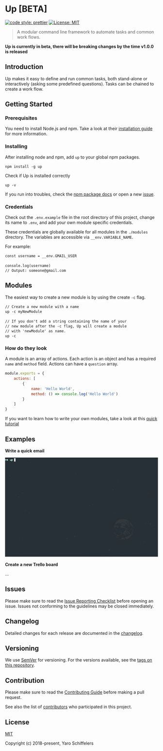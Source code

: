 # Up [BETA] 

[![code style: prettier](https://img.shields.io/badge/code_style-prettier-ff69b4.svg?style=flat-square)](https://github.com/prettier/prettier)
[![License: MIT](https://img.shields.io/badge/License-MIT-yellow.svg)](https://opensource.org/licenses/MIT)

> A modular command line framework to automate tasks and common work flows.

**Up is currently in beta, there will be breaking changes by the time v1.0.0 is released**

## Introduction 
Up makes it easy to define and run common tasks, both stand-alone or interactively (asking some predefined questions). Tasks can be chained to create a work flow. 

## Getting Started

### Prerequisites

You need to install Node.js and npm. Take a look at their [installation guide](https://www.npmjs.com/get-npm) for more information.

### Installing

After installing node and npm, add ```up``` to your global npm packages. 

```
npm install -g up
```

Check if Up is installed correctly

```
up -v 
```

If you run into troubles, check the [npm package docs](https://docs.npmjs.com/getting-started/installing-npm-packages-globally) or open a new [issue](https://www.github.com/yaroschiffelers/up/blob/master/README.md#issues). 

### Credentials 

Check out the ```.env.example``` file in the root directory of this project, change its name to ```.env```, and add your own module specific credentials. 

These credentials are globally available for all modules in the ```./modules``` directory. The variables are accessible via ```__env.VARIABLE_NAME```. 

For example: 

```node
const username = __env.GMAIL_USER 

console.log(username)
// Output: someone@gmail.com 
``` 

## Modules 

The easiest way to create a new module is by using the create ```-c``` flag. 

```node
// Create a new module with a name 
up -c myNewModule

// If you don't add a string containing the name of your 
// new module after the -c flag, Up will create a module 
// with 'newModule' as name.
up -c 
```

### How do they look 
A module is an array of actions. Each action is an object and has a required ```name``` and ```method``` field. Actions can have a ```question``` array. 

```js
module.exports = {
    actions: [
        {
            name: 'Hello World',
            method: () => console.log('Hello World')
        }
    ]
}
``` 

If you want to learn how to write your own modules, take a look at this [quick tutorial](https://yaroschiffelers.github.io/up/writing-modules.html)

###

## Examples
**Write a quick email**

![](./docs/media/up-quick-email.gif)

**Create a new Trello board** 

... 

## Issues

Please make sure to read the [Issue Reporting Checklist](https://github.com/yaroschiffelers/up/blob/dev/.github/CONTRIBUTING.md#issue-reporting-guidelines) before opening an issue. Issues not conforming to the guidelines may be closed immediately.

## Changelog

Detailed changes for each release are documented in the [changelog](https://github.com/yaroschiffelers/up/blob/dev/CHANGELOG.md).

## Versioning

We use [SemVer](http://semver.org/) for versioning. For the versions available, see the [tags on this repository](https://github.com/your/project/tags). 

## Contribution

Please make sure to read the [Contributing Guide](https://github.com/yaroschiffelers/up/blob/dev/.github/CONTRIBUTING.md) before making a pull request.

See also the list of [contributors](https://github.com/yaroschiffelers/up/contributors) who participated in this project.

## License

[MIT](http://opensource.org/licenses/MIT)

Copyright (c) 2018-present, Yaro Schiffelers
